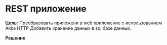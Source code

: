 # REST приложение

**Цель:** Преобразовать приложени в web приложение с использованием Akka HTTP
Добавить хранение данных в sql базе данных.

**Решение**
